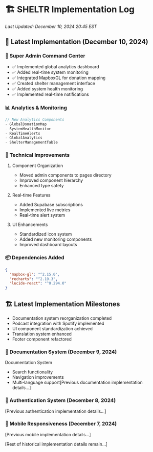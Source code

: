 # 🏗️ SHELTR Implementation Log
*Last Updated: December 10, 2024 20:45 EST*

## 🎯 Latest Implementation (December 10, 2024)

### 🚀 Super Admin Command Center
- ✅ Implemented global analytics dashboard
- ✅ Added real-time system monitoring
- ✅ Integrated MapboxGL for donation mapping
- ✅ Created shelter management interface
- ✅ Added system health monitoring
- ✅ Implemented real-time notifications

### 📊 Analytics & Monitoring
```typescript
// New Analytics Components
- GlobalDonationMap
- SystemHealthMonitor
- RealTimeAlerts
- GlobalAnalytics
- ShelterManagementTable
```

### 🔧 Technical Improvements
1. Component Organization
   - Moved admin components to pages directory
   - Improved component hierarchy
   - Enhanced type safety

2. Real-time Features
   - Added Supabase subscriptions
   - Implemented live metrics
   - Real-time alert system

3. UI Enhancements
   - Standardized icon system
   - Added new monitoring components
   - Improved dashboard layouts

### 📦 Dependencies Added
```json
{
  "mapbox-gl": "^2.15.0",
  "recharts": "^2.10.3",
  "lucide-react": "^0.294.0"
}
```

## 🏗️ Latest Implementation Milestones
- Documentation system reorganization completed
- Podcast integration with Spotify implemented
- UI component standardization achieved
- Translation system enhanced
- Footer component refactored

### 🎯 Documentation System (December 9, 2024)
 Documentation System
   - Search functionality
   - Navigation improvements
   - Multi-language support[Previous documentation implementation details...]

### 🔐 Authentication System (December 8, 2024)
[Previous authentication implementation details...]

### 📱 Mobile Responsiveness (December 7, 2024)
[Previous mobile implementation details...]

[Rest of historical implementation details remain...]
